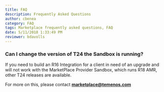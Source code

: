 ```yaml
---
title: FAQ
description: Frequently Asked Questions
author: cbenea
category: FAQ
tags: Marketplace frequently asked questions, FAQ
date: 5/11/2018 1:33:49 PM 
reviewer: bdavolls
---
```


### Can I change the version of T24 the Sandbox is running?

If you need to build an R16 Integration for a client in need of an upgrade and will not work with the MarketPlace Provider Sandbox, which runs R18 AMR, other T24 releases are available. 


For more on this, please contact **marketplace@temenos.com**

